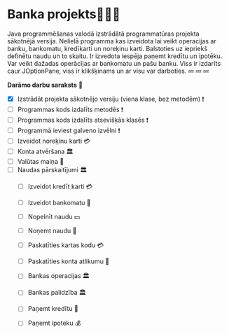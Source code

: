 # Banka projekts🤑🤑🤑
Java programmēšanas valodā izstrādātā programmatūras projekta sākotnējā versija. Nelielā programma kas izveidota lai veikt operacijas ar banku, bankomatu, kredīkarti un noreķinu karti. Balstoties uz iepriekš definētu naudu un to skaitu. Ir izvedota iespēja paņemt kredītu un ipotēku. Var veikt dažadas operācījas ar bankomatu un pašu banku. Viss ir izdarīts caur JOptionPane, viss ir klikšķinams un ar visu var darboties. 💤 💤 💤

**Darāmo darbu saraksts** 🧾
- [x] Izstrādāt projekta sākotnējo versiju (viena klase, bez metodēm) ❗️
- [ ] Programmas kods izdalīts metodēs ❗️
- [ ] Programmas kods izdalīts atsevišķās klasēs ❗️
- [ ] Programmā ieviest galveno izvēlni ❗️
- [ ] Izveidot noreķinu karti 💳
- [ ] Konta atvēršana 🏛
- [ ] Valūtas maiņa 💱
- [ ] Naudas pārskaitījumi 🏛 
	- [ ] Izveidot kredīt karti 💳
	- [ ] Izveidot bankomatu 🏧
	- [ ] Nopelnīt naudu 💵
	- [ ] Noņemt naudu 🎰
 	- [ ] Paskatīties kartas kodu 💳
	- [ ] Paskatīties konta atlikumu 🏧
	- [ ] Bankas operacijas 🏛
	- [ ] Bankas palidzība 🏛
	- [ ] Paņemt kredītu 🎰
 	- [ ] Paņemt ipoteku 💰


	

